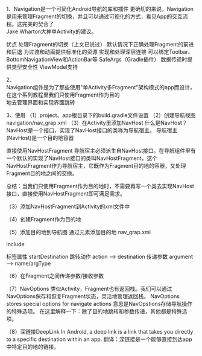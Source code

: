 1、Navigation是一个可简化Android导航的库和插件
更确切的来说，Navigation是用来管理Fragment的切换，并且可以通过可视化的方式，看见App的交互流程。这完美的契合了  
Jake Wharton大神单Activity的建议。

优点
处理Fragment的切换（上文已说过）
默认情况下正确处理Fragment的前进和后退
为过渡和动画提供标准化的资源
实现和处理深层连接
可以绑定Toolbar、BottomNavigationView和ActionBar等
SafeArgs（Gradle插件） 数据传递时提供类型安全性
ViewModel支持

2、  
Navigation组件是为了那些使用"单Activity多Fragment"架构模式的app而设计，在这个系列教程里我们只使用Fragment作为目的  
地去管理界面和实现界面跳转

3、使用
（1）project、app根目录下的build.gradle文件设置
（2）创建导航视图 navigation/nav_grap.xml
（3）在Activity里添加NavHost
什么是NavHost？
NavHost是一个接口，实现了NavHost接口的类称为导航宿主。
导航宿主(NavHost)是一个目的地容器

直接使用NavHostFragment
导航宿主必须派生自NavHost接口。在导航组件里有一个默认的实现了NavHost接口的类叫NavHostFragment，这个  
NavHostFragment作为导航宿主，它既作为Fragment目的地的容器，又处理Fragment目的地之间的交换。

总结：当我们只使用Fragment作为目的地时，不需要再写一个类去实现NavHost接口，直接使用NavHostFragment即可满足需求。

（3）添加NavHostFragment到Activity的xml文件中

（4）创建Fragment作为目的地

（5）添加目的地到导航图
通过<fragment>元素添加目的地 nav_grap.xml

include

标签属性 startDestination
    跳转动作 action --> destination
	传递参数 argument  --> name/argType

（6）在Fragment之间传递参数/接收参数


（7）NavOptions
类似Activity，Fragment也有返回栈。我们可以通过NavOptions保存和恢复Fragment状态，灵活地管理返回栈。
NavOptions stores special options for navigate actions
意思是NavOpstions存储导航操作的特殊选项。
在这里解释一下：除了目的地跳转和参数传递，其他都是特殊选项。

（8）深链接DeepLink
In Android, a deep link is a link that takes you directly to a specific destination within an app.
翻译：深链接是一个能够直接到达app中特定目的地的链接。

